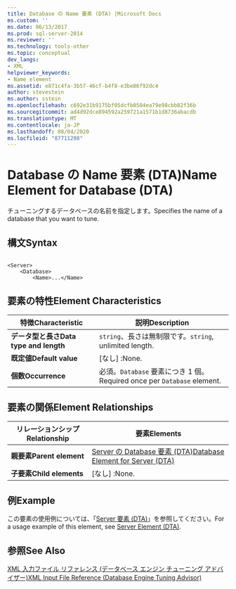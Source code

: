 ```yaml
---
title: Database の Name 要素 (DTA) |Microsoft Docs
ms.custom: ''
ms.date: 06/13/2017
ms.prod: sql-server-2014
ms.reviewer: ''
ms.technology: tools-other
ms.topic: conceptual
dev_langs:
- XML
helpviewer_keywords:
- Name element
ms.assetid: e871c4fa-3b57-46cf-b4f8-e3be86f92dc4
author: stevestein
ms.author: sstein
ms.openlocfilehash: c692e31b9175bf05dcfb0504ea79e98cbb82f36b
ms.sourcegitcommit: ad4d92dce894592a259721a1571b1d8736abacdb
ms.translationtype: MT
ms.contentlocale: ja-JP
ms.lasthandoff: 08/04/2020
ms.locfileid: "87711298"
---
```

# <a name="name-element-for-database-dta"></a><span data-ttu-id="ca062-102">Database の Name 要素 (DTA)</span><span class="sxs-lookup"><span data-stu-id="ca062-102">Name Element for Database (DTA)</span></span>
  <span data-ttu-id="ca062-103">チューニングするデータベースの名前を指定します。</span><span class="sxs-lookup"><span data-stu-id="ca062-103">Specifies the name of a database that you want to tune.</span></span>  
  
## <a name="syntax"></a><span data-ttu-id="ca062-104">構文</span><span class="sxs-lookup"><span data-stu-id="ca062-104">Syntax</span></span>  
  
```  
  
<Server>  
    <Database>  
        <Name>...</Name>  
```  
  
## <a name="element-characteristics"></a><span data-ttu-id="ca062-105">要素の特性</span><span class="sxs-lookup"><span data-stu-id="ca062-105">Element Characteristics</span></span>  
  
|<span data-ttu-id="ca062-106">特徴</span><span class="sxs-lookup"><span data-stu-id="ca062-106">Characteristic</span></span>|<span data-ttu-id="ca062-107">説明</span><span class="sxs-lookup"><span data-stu-id="ca062-107">Description</span></span>|  
|--------------------|-----------------|  
|<span data-ttu-id="ca062-108">**データ型と長さ**</span><span class="sxs-lookup"><span data-stu-id="ca062-108">**Data type and length**</span></span>|<span data-ttu-id="ca062-109">`string`、長さは無制限です。</span><span class="sxs-lookup"><span data-stu-id="ca062-109">`string`, unlimited length.</span></span>|  
|<span data-ttu-id="ca062-110">**既定値**</span><span class="sxs-lookup"><span data-stu-id="ca062-110">**Default value**</span></span>|<span data-ttu-id="ca062-111">[なし] :</span><span class="sxs-lookup"><span data-stu-id="ca062-111">None.</span></span>|  
|<span data-ttu-id="ca062-112">**個数**</span><span class="sxs-lookup"><span data-stu-id="ca062-112">**Occurrence**</span></span>|<span data-ttu-id="ca062-113">必須。`Database` 要素につき 1 個。</span><span class="sxs-lookup"><span data-stu-id="ca062-113">Required once per `Database` element.</span></span>|  
  
## <a name="element-relationships"></a><span data-ttu-id="ca062-114">要素の関係</span><span class="sxs-lookup"><span data-stu-id="ca062-114">Element Relationships</span></span>  
  
|<span data-ttu-id="ca062-115">リレーションシップ</span><span class="sxs-lookup"><span data-stu-id="ca062-115">Relationship</span></span>|<span data-ttu-id="ca062-116">要素</span><span class="sxs-lookup"><span data-stu-id="ca062-116">Elements</span></span>|  
|------------------|--------------|  
|<span data-ttu-id="ca062-117">**親要素**</span><span class="sxs-lookup"><span data-stu-id="ca062-117">**Parent element**</span></span>|[<span data-ttu-id="ca062-118">Server の Database 要素 &#40;DTA&#41;</span><span class="sxs-lookup"><span data-stu-id="ca062-118">Database Element for Server &#40;DTA&#41;</span></span>](database-element-for-server-dta.md)|  
|<span data-ttu-id="ca062-119">**子要素**</span><span class="sxs-lookup"><span data-stu-id="ca062-119">**Child elements**</span></span>|<span data-ttu-id="ca062-120">[なし] :</span><span class="sxs-lookup"><span data-stu-id="ca062-120">None.</span></span>|  
  
## <a name="example"></a><span data-ttu-id="ca062-121">例</span><span class="sxs-lookup"><span data-stu-id="ca062-121">Example</span></span>  
 <span data-ttu-id="ca062-122">この要素の使用例については、「[Server 要素 &#40;DTA&#41;](server-element-dta.md)」を参照してください。</span><span class="sxs-lookup"><span data-stu-id="ca062-122">For a usage example of this element, see [Server Element &#40;DTA&#41;](server-element-dta.md).</span></span>  
  
## <a name="see-also"></a><span data-ttu-id="ca062-123">参照</span><span class="sxs-lookup"><span data-stu-id="ca062-123">See Also</span></span>  
 [<span data-ttu-id="ca062-124">XML 入力ファイル リファレンス &#40;データベース エンジン チューニング アドバイザー&#41;</span><span class="sxs-lookup"><span data-stu-id="ca062-124">XML Input File Reference &#40;Database Engine Tuning Advisor&#41;</span></span>](xml-input-file-reference-database-engine-tuning-advisor.md)  
  
  
